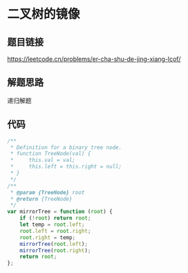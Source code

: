 # 二叉树的镜像

## 题目链接

https://leetcode.cn/problems/er-cha-shu-de-jing-xiang-lcof/

## 解题思路

递归解题

## 代码

```js
/**
 * Definition for a binary tree node.
 * function TreeNode(val) {
 *     this.val = val;
 *     this.left = this.right = null;
 * }
 */
/**
 * @param {TreeNode} root
 * @return {TreeNode}
 */
var mirrorTree = function (root) {
    if (!root) return root;
    let temp = root.left;
    root.left = root.right;
    root.right = temp;
    mirrorTree(root.left);
    mirrorTree(root.right);
    return root;
};
```

